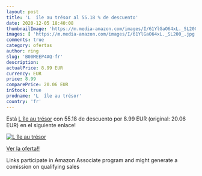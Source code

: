 ```yaml
---
layout: post
title: 'L  île au trésor al 55.18 % de descuento'
date: 2020-12-05 18:40:08
thumbnailImage: 'https://m.media-amazon.com/images/I/61YlGaO64xL._SL200_.jpg'
images: [ 'https://m.media-amazon.com/images/I/61YlGaO64xL._SL200_.jpg' ]
comments: true
category: ofertas
author: ring
slug: 'B00MEEP4AQ-fr'
description:
actualPrice: 8.99 EUR
currency: EUR
price: 8.99
comparePrice: 20.06 EUR
inStock: true
prodname: 'L  île au trésor'
country: 'fr'
---
```


Está [L  île au trésor](https://www.amazon.fr/dp/B00MEEP4AQ/?tag=tolees0d-21) con 55.18 de descuento por 8.99 EUR (original: 20.06 EUR) en el siguiente enlace!

[![L  île au trésor](https://m.media-amazon.com/images/I/61YlGaO64xL._SL200_.jpg)](https://www.amazon.fr/dp/B00MEEP4AQ/?tag=tolees0d-21)

[Ver la oferta!!](https://www.amazon.fr/dp/B00MEEP4AQ/?tag=tolees0d-21)

Links participate in Amazon Associate program and might generate a comission on qualifying sales


